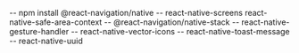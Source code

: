 -- npm install @react-navigation/native
-- react-native-screens react-native-safe-area-context
-- @react-navigation/native-stack
-- react-native-gesture-handler
-- react-native-vector-icons
-- react-native-toast-message
-- react-native-uuid
